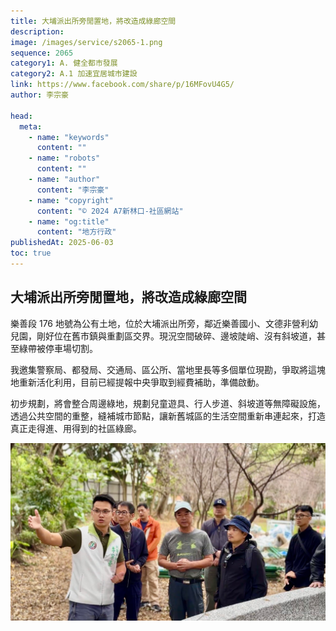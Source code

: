 ```yaml
---
title: 大埔派出所旁閒置地，將改造成綠廊空間
description:
image: /images/service/s2065-1.png
sequence: 2065
category1: A. 健全都市發展
category2: A.1 加速宜居城市建設
link: https://www.facebook.com/share/p/16MFovU4G5/
author: 李宗豪

head:
  meta:
    - name: "keywords"
      content: ""
    - name: "robots"
      content: ""
    - name: "author"
      content: "李宗豪"
    - name: "copyright"
      content: "© 2024 A7新林口-社區網站"
    - name: "og:title"
      content: "地方行政"
publishedAt: 2025-06-03
toc: true
---
```


## 大埔派出所旁閒置地，將改造成綠廊空間

樂善段 176 地號為公有土地，位於大埔派出所旁，鄰近樂善國小、文德非營利幼兒園，剛好位在舊市鎮與重劃區交界。現況空間破碎、邊坡陡峭、沒有斜坡道，甚至綠帶被停車場切割。

我邀集警察局、都發局、交通局、區公所、當地里長等多個單位現勘，爭取將這塊地重新活化利用，目前已經提報中央爭取到經費補助，準備啟動。

初步規劃，將會整合周邊綠地，規劃兒童遊具、行人步道、斜坡道等無障礙設施，透過公共空間的重整，縫補城市節點，讓新舊城區的生活空間重新串連起來，打造真正走得進、用得到的社區綠廊。

![s2065-1.png](/images/service/s2065-1.png)

